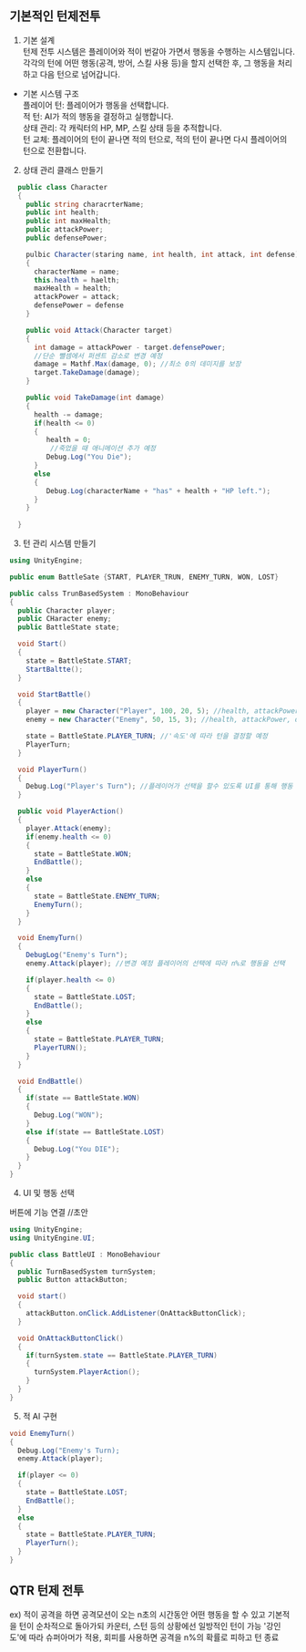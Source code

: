 기본적인 턴제전투
----------------

1. 기본 설계<br>
턴제 전투 시스템은 플레이어와 적이 번갈아 가면서 행동을 수행하는 시스템입니다. 각각의 턴에 어떤 행동(공격, 방어, 스킬 사용 등)을 할지 선택한 후, 그 행동을 처리하고 다음 턴으로 넘어갑니다.

* 기본 시스템 구조<br>
플레이어 턴: 플레이어가 행동을 선택합니다.<br>
적 턴: AI가 적의 행동을 결정하고 실행합니다.<br>
상태 관리: 각 캐릭터의 HP, MP, 스킬 상태 등을 추적합니다.<br>
턴 교체: 플레이어의 턴이 끝나면 적의 턴으로, 적의 턴이 끝나면 다시 플레이어의 턴으로 전환합니다.

2. 상태 관리 클래스 만들기
 ~~~ C#
   public class Character
   {
     public string characrterName;
     public int health;
     public int maxHealth;
     public attackPower;
     public defensePower;

     pulbic Character(staring name, int health, int attack, int defense)
     {
       characterName = name;
       this.health = haelth;
       maxHealth = health;
       attackPower = attack;
       defensePower = defense
     }

     public void Attack(Character target)
     {
       int damage = attackPower - target.defensePower;
       //단순 뺄셈에서 퍼센트 감소로 변경 예정
       damage = Mathf.Max(damage, 0); //최소 0의 데미지를 보장
       target.TakeDamage(damage);
     }

     public void TakeDamage(int damage)
     {
       health -= damage;
       if(health <= 0)
       {
          health = 0;
           //죽었을 때 애니메이션 추가 예정
          Debug.Log("You Die");
       }
       else
       {
          Debug.Log(characterName + "has" + health + "HP left.");
       }
     }    
   
   }
   ~~~

3. 턴 관리 시스템 만들기
~~~ C#
using UnityEngine;

public enum BattleSate {START, PLAYER_TRUN, ENEMY_TURN, WON, LOST}

public calss TrunBasedSystem : MonoBehaviour
{
  public Character player;
  public CHaracter enemy;
  public BattleState state;

  void Start()
  {
    state = BattleState.START;
    StartBaltte();
  }

  void StartBattle()
  {  
    player = new Character("Player", 100, 20, 5); //health, attackPower, defensePower
    enemy = new Character("Enemy", 50, 15, 3); //health, attackPower, defensePower

    state = BattleState.PLAYER_TURN; //'속도'에 따라 턴을 결정할 예정
    PlayerTurn;
  }

  void PlayerTurn()
  {
    Debug.Log("Player's Turn"); //플레이어가 선택을 할수 있도록 UI를 통해 행동 선택 후 PlayerAction() 호출
  }

  public void PlayerAction()
  {
    player.Attack(enemy);
    if(enemy.health <= 0)
    {
      state = BattleState.WON;
      EndBattle();
    }
    else
    {
      state = BattleState.ENEMY_TURN;
      EnemyTurn();
    }
  }

  void EnemyTurn()
  {
    DebugLog("Enemy's Turn");
    enemy.Attack(player); //변경 예정 플레이어의 선택에 따라 n%로 행동을 선택

    if(player.health <= 0)
    {
      state = BattleState.LOST;
      EndBattle();
    }
    else
    {
      state = BattleState.PLAYER_TURN;
      PlayerTURN();
    }
  }

  void EndBattle()
  {
    if(state == BattleState.WON)
    {
      Debug.Log("WON");
    }
    else if(state == BattleState.LOST)
    {
      Debug.Log("You DIE");
    }
  }
}
~~~

4. UI 및 행동 선택

버튼에 기능 연결 //초안
~~~ C#
using UnityEngine;
using UnityEngine.UI;

public class BattleUI : MonoBehaviour
{
  public TurnBasedSystem turnSystem;
  public Button attackButton;

  void start()
  {
    attackButton.onClick.AddListener(OnAttackButtonClick);
  }

  void OnAttackButtonClick()
  {
    if(turnSystem.state == BattleState.PLAYER_TURN)
    {
      turnSystem.PlayerAction();
    }
  }
}
~~~

5. 적 AI 구현
~~~ C#
void EnemyTurn()
{
  Debug.Log("Enemy's Turn);
  enemy.Attack(player);

  if(player <= 0)
  {
    state = BattleState.LOST;
    EndBattle();
  }
  else
  {
    state = BattleState.PLAYER_TURN;
    PlayerTurn();
  }
}
~~~










QTR 턴제 전투
-------------
ex) 적이 공격을 하면 공격모션이 오는 n초의 시간동안 어떤 행동을 할 수 있고 기본적을 턴이 순차적으로 돌아가되 카운터, 스턴 등의 상황에선 일방적인 턴이 가능
     '강인도'에 따라 슈퍼아머가 적용, 회피를 사용하면 공격을 n%의 확률로 피하고 턴 종료
